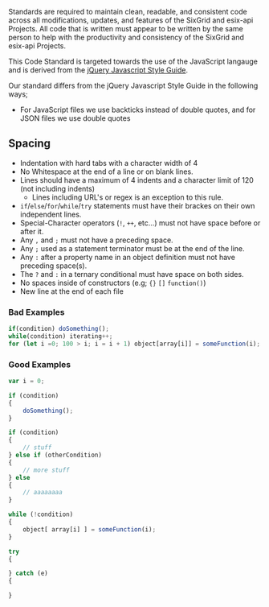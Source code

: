 Standards are required to maintain clean, readable, and consistent code across all modifications, updates, and features of the SixGrid and esix-api Projects. All code that is written must appear to be written by the same person to help with the productivity and consistency of the SixGrid and esix-api Projects.

This Code Standard is targeted towards the use of the JavaScript langauge and is derived from the [jQuery Javascript Style Guide](https://contribute.jquery.org/style-guide/js/).

Our standard differs from the jQuery Javascript Style Guide in the following ways;
- For JavaScript files we use backticks instead of double quotes, and for JSON files we use double quotes

## Spacing
- Indentation with hard tabs with a character width of 4
- No Whitespace at the end of a line or on blank lines.
- Lines should have a maximum of 4 indents and a character limit of 120 (not including indents)
    - Lines including URL's or regex is an exception to this rule.
- `if`/`else`/`for`/`while`/`try` statements must have their brackes on their own independent lines.
- Special-Character operators (`!`, `++`, etc...) must not have space before or after it.
- Any `,` and `;` must not have a preceding space.
- Any `;` used as a statement terminator must be at the end of the line.
- Any `:` after a property name in an object definition must not have preceding space(s).
- The `?` and `:` in a ternary conditional must have space on both sides.
- No spaces inside of constructors (e.g; `{}` `[]` `function()`)
- New line at the end of each file

### Bad Examples
```javascript
if(condition) doSomething();
while(condition) iterating++;
for (let i =0; 100 > i; i = i + 1) object[array[i]] = someFunction(i);
```

### Good Examples
```javascript
var i = 0;

if (condition) 
{
    doSomething();
}

if (condition)
{
    // stuff
} else if (otherCondition)
{
    // more stuff
} else
{
    // aaaaaaaa
}

while (!condition)
{
    object[ array[i] ] = someFunction(i);
}

try
{

} catch (e)
{

}
```
